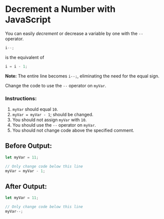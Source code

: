 # Decrement a Number with JavaScript

You can easily *decrement* or decrease a variable by one with the `--` operator.

```javascript
i--;
```
is the equivalent of

```javascript
i = i - 1;
```

**Note:** The entire line becomes `i--;`, eliminating the need for the equal sign.

Change the code to use the `--` operator on `myVar`.

### Instructions:
1. `myVar` should equal `10`.
2. `myVar = myVar - 1`; should be changed.
3. You should not assign `myVar` with `10`.
4. You should use the `--` operator on `myVar`.
5. You should not change code above the specified comment.

## Before Output:
```javascript
let myVar = 11;

// Only change code below this line
myVar = myVar - 1;
```

## After Output:
```javascript
let myVar = 11;

// Only change code below this line
myVar--;
```
